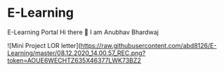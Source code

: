 # E-Learning
E-Learning Portal 
Hi there 👋 I am Anubhav Bhardwaj

![Mini Project LOR letter](https://raw.githubusercontent.com/abd8126/E-Learning/master/08.12.2020_14.00.57_REC.png?token=AOUE6WECHTZ635X46377LWK73BZ2
